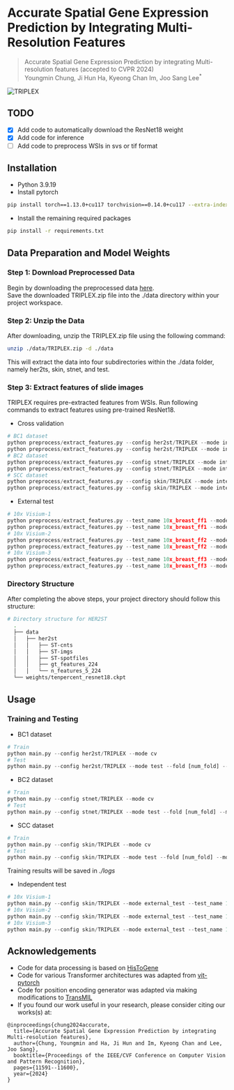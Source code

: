 # Accurate Spatial Gene Expression Prediction by Integrating Multi-Resolution Features 

> Accurate Spatial Gene Expression Prediction by integrating Multi-resolution features (accepted to CVPR 2024) \
Youngmin Chung, Ji Hun Ha, Kyeong Chan Im, Joo Sang Lee<sup>*

<img src="./figures/TRIPLEX_main.jpg" title="TRIPLEX"/>

## TODO
- [x] Add code to automatically download the ResNet18 weight
- [x] Add code for inference
- [ ] Add code to preprocess WSIs in svs or tif format

## Installation
- Python 3.9.19
- Install pytorch
```bash
pip install torch==1.13.0+cu117 torchvision==0.14.0+cu117 --extra-index-url https://download.pytorch.org/whl/cu117
```
- Install the remaining required packages
```bash
pip install -r requirements.txt
```

## Data Preparation and Model Weights
### Step 1: Download Preprocessed Data
Begin by downloading the preprocessed data [here](https://drive.google.com/drive/folders/13oJqeoU5_QPy4_yeZ4eK694AGoBuQjop?usp=drive_link). \
Save the downloaded TRIPLEX.zip file into the ./data directory within your project workspace.

### Step 2: Unzip the Data
After downloading, unzip the TRIPLEX.zip file using the following command:
```bash
unzip ./data/TRIPLEX.zip -d ./data
```
This will extract the data into four subdirectories within the ./data folder, namely her2ts, skin, stnet, and test.

### Step 3: Extract features of slide images
TRIPLEX requires pre-extracted features from WSIs. Run following commands to extract features using pre-trained ResNet18.  
- Cross validation
```python
# BC1 dataset
python preprocess/extract_features.py --config her2st/TRIPLEX --mode internal --extract_mode target
python preprocess/extract_features.py --config her2st/TRIPLEX --mode internal --extract_mode neighbor
# BC2 dataset
python preprocess/extract_features.py --config stnet/TRIPLEX --mode internal --extract_mode target
python preprocess/extract_features.py --config stnet/TRIPLEX --mode internal --extract_mode neighbor
# SCC dataset
python preprocess/extract_features.py --config skin/TRIPLEX --mode internal --extract_mode target
python preprocess/extract_features.py --config skin/TRIPLEX --mode internal --extract_mode neighbor
```

- External test
```python
# 10x Visium-1
python preprocess/extract_features.py --test_name 10x_breast_ff1 --mode external --extract_mode target 
python preprocess/extract_features.py --test_name 10x_breast_ff1 --mode external --extract_mode neighbor
# 10x Visium-2
python preprocess/extract_features.py --test_name 10x_breast_ff2 --mode external --extract_mode target 
python preprocess/extract_features.py --test_name 10x_breast_ff2 --mode external --extract_mode neighbor
# 10x Visium-3
python preprocess/extract_features.py --test_name 10x_breast_ff3 --mode external --extract_mode target 
python preprocess/extract_features.py --test_name 10x_breast_ff3 --mode external --extract_mode neighbor
```

### Directory Structure
After completing the above steps, your project directory should follow this structure: 
```bash
# Directory structure for HER2ST
  .
  ├── data
  │   ├── her2st
  │   │   ├── ST-cnts
  │   │   ├── ST-imgs
  │   │   ├── ST-spotfiles
  │   │   ├── gt_features_224
  │   │   └── n_features_5_224
  └── weights/tenpercent_resnet18.ckpt

```


## Usage
### Training and Testing
- BC1 dataset
```python
# Train
python main.py --config her2st/TRIPLEX --mode cv
# Test
python main.py --config her2st/TRIPLEX --mode test --fold [num_fold] --model_path [path/model/weight]
```

- BC2 dataset
```python
# Train
python main.py --config stnet/TRIPLEX --mode cv
# Test
python main.py --config stnet/TRIPLEX --mode test --fold [num_fold] --model_path [path/model/weight]
```

- SCC dataset
```python
# Train
python main.py --config skin/TRIPLEX --mode cv
# Test
python main.py --config skin/TRIPLEX --mode test --fold [num_fold] --model_path [path/model/weight]
```

Training results will be saved in *./logs*

- Independent test

```python
# 10x Visium-1
python main.py --config skin/TRIPLEX --mode external_test --test_name 10x_breast_ff1 --model_path [path/model/weight]
# 10x Visium-2
python main.py --config skin/TRIPLEX --mode external_test --test_name 10x_breast_ff2 --model_path [path/model/weight]
# 10x Visium-3
python main.py --config skin/TRIPLEX --mode external_test --test_name 10x_breast_ff3 --model_path [path/model/weight]
```

## Acknowledgements
- Code for data processing is based on [HisToGene](https://github.com/maxpmx/HisToGene)
- Code for various Transformer architectures was adapted from [vit-pytorch](https://github.com/lucidrains/vit-pytorch)
- Code for position encoding generator was adapted via making modifications to [TransMIL](https://github.com/szc19990412/TransMIL)
- If you found our work useful in your research, please consider citing our works(s) at:

```
@inproceedings{chung2024accurate,
  title={Accurate Spatial Gene Expression Prediction by integrating Multi-resolution features},
  author={Chung, Youngmin and Ha, Ji Hun and Im, Kyeong Chan and Lee, Joo Sang},
  booktitle={Proceedings of the IEEE/CVF Conference on Computer Vision and Pattern Recognition},
  pages={11591--11600},
  year={2024}
}
```
